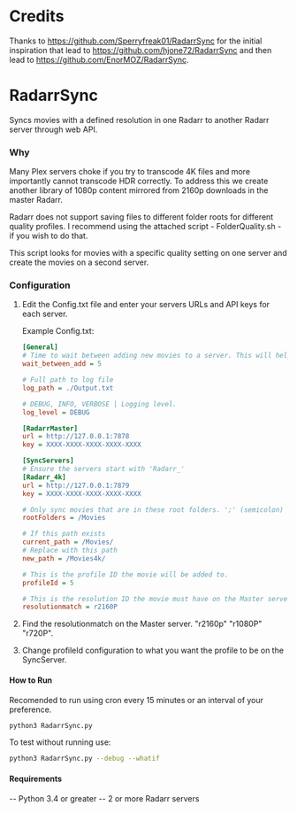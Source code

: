 # Credits
Thanks to https://github.com/Sperryfreak01/RadarrSync for the initial inspiration that lead to https://github.com/hjone72/RadarrSync and then lead to https://github.com/EnorMOZ/RadarrSync.

# RadarrSync
Syncs movies with a defined resolution in one Radarr to another Radarr server through web API.  

### Why
Many Plex servers choke if you try to transcode 4K files and more importantly cannot transcode HDR correctly. To address this we create another library of 1080p content mirrored from 2160p downloads in the master Radarr.

Radarr does not support saving files to different folder roots for different quality profiles. I recommend using the attached script - FolderQuality.sh - if you wish to do that.

This script looks for movies with a specific quality setting on one server and create the movies on a second server.


### Configuration
 1. Edit the Config.txt file and enter your servers URLs and API keys for each server.  

    Example Config.txt:
    ```ini
    [General]
    # Time to wait between adding new movies to a server. This will help reduce the load of the Sync server. 0 to disable. (seconds)
    wait_between_add = 5

    # Full path to log file
    log_path = ./Output.txt

    # DEBUG, INFO, VERBOSE | Logging level.
    log_level = DEBUG

    [RadarrMaster]
    url = http://127.0.0.1:7878
    key = XXXX-XXXX-XXXX-XXXX-XXXX

    [SyncServers]
    # Ensure the servers start with 'Radarr_'
    [Radarr_4k]
    url = http://127.0.0.1:7879
    key = XXXX-XXXX-XXXX-XXXX-XXXX

    # Only sync movies that are in these root folders. ';' (semicolon) separated list. Remove line to disable.
    rootFolders = /Movies

    # If this path exists
    current_path = /Movies/
    # Replace with this path
    new_path = /Movies4k/

    # This is the profile ID the movie will be added to.
    profileId = 5

    # This is the resolution ID the movie must have on the Master server.
    resolutionmatch = r2160P
    ```
 2. Find the resolutionmatch on the Master server. "r2160p" "r1080P" "r720P".
 3. Change profileId configuration to what you want the profile to be on the SyncServer.


#### How to Run
Recomended to run using cron every 15 minutes or an interval of your preference.
```bash
python3 RadarrSync.py
```
To test without running use:
```bash
python3 RadarrSync.py --debug --whatif
```
#### Requirements
 -- Python 3.4 or greater
 -- 2 or more Radarr servers
